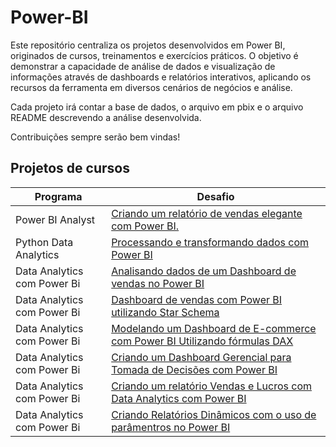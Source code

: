 # Power-BI
Este repositório centraliza os projetos desenvolvidos em Power BI, originados de cursos, treinamentos e exercícios práticos. O objetivo é demonstrar a capacidade de análise de dados e visualização de informações através de dashboards e relatórios interativos, aplicando os recursos da ferramenta em diversos cenários de negócios e análise.

Cada projeto irá contar a base de dados, o arquivo em pbix e o arquivo README descrevendo a análise desenvolvida.

Contribuições sempre serão bem vindas!

## Projetos de cursos

| Programa |Desafio |
|----------|--------|
|Power BI Analyst|[Criando um relatório de vendas elegante com Power BI.](https://github.com/FredericoSander/Power-BI/tree/main/Criando%20um%20relat%C3%B3rio%20de%20vendas%20elegante)|
|Python Data Analytics|[Processando e transformando dados com Power BI](https://github.com/FredericoSander/Power-BI/tree/main/Processando%20e%20Transformando%20Dados)|
|Data Analytics com Power Bi|[Analisando dados de um Dashboard de vendas no Power BI]()|I
|Data Analytics com Power Bi|[Dashboard de vendas com Power BI utilizando Star Schema]()|I
|Data Analytics com Power Bi|[Modelando um Dashboard de E-commerce com Power BI Utilizando fórmulas DAX]()|I
|Data Analytics com Power Bi|[Criando um Dashboard Gerencial para Tomada de Decisões com Power BI]()|I
|Data Analytics com Power Bi|[Criando um relatório Vendas e Lucros com Data Analytics com Power BI]()|I
|Data Analytics com Power Bi|[Criando Relatórios Dinâmicos com o uso de parâmentros no Power BI]()|I
